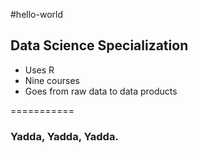 #hello-world
## Data Science Specialization 

* Uses R 
* Nine courses 
* Goes from raw data to data products



===========
### Yadda, Yadda, Yadda.

